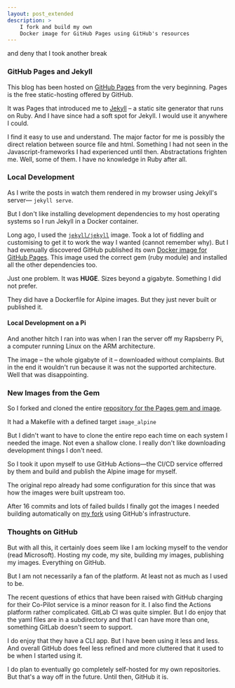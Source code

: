 ```yaml
---
layout: post_extended
description: >
    I fork and build my own
    Docker image for GitHub Pages using GitHub's resources
---
```


and deny that I took another break

### GitHub Pages and Jekyll

This blog has been hosted on
[GitHub Pages](https://pages.github.com)
from the very beginning. Pages is the free
static-hosting offered by GitHub.

It was Pages that introduced me to
[Jekyll](https://jekyllrb.com) &ndash; a
static site generator that runs on Ruby.
And I have since had a soft spot for Jekyll.
I would use it anywhere I could.

I find it easy to use and understand.
The major factor for me is possibly the
direct relation between source file and html.
Something I had not seen in the
Javascript-frameworks I had experienced until
then. Abstractations frighten me. Well, some
of them. I have no knowledge in Ruby after all.

### Local Development

As I write the posts in watch them rendered
in my browser using Jekyll's server&mdash;
`jekyll serve`.

But I don't like installing development
dependencies to my host operating systems
so I run Jekyll in a Docker container.

Long ago, I used the
[`jekyll/jekyll`](https://hub.docker.com/r/jekyll/jekyll)
image. Took a lot of fiddling and customising
to get it to work the way I wanted (cannot
remember why). But I had evenually
discovered GitHub published its own
[Docker image for GitHub Pages](https://github.com/github/pages-gem/pkgs/container/pages-gem).
This image used the correct gem (ruby module)
and installed all the other dependencies too.

Just one problem. It was **HUGE**. Sizes beyond
a gigabyte. Something I did not prefer.

They did have a Dockerfile for Alpine images.
But they just never built or published it.

#### Local Development on a Pi

And another hitch I ran into was when I ran
the server off my Rapsberry Pi, a computer
running Linux on the ARM architecture.

The image &ndash; the whole gigabyte of it
&ndash; downloaded without complaints. But
in the end it wouldn't run because it was
not the supported architecture. Well that
was disappointing.

### New Images from the Gem

So I forked and cloned the entire
[repository for the Pages gem and image](https://github.com/github/pages-gem).

It had a Makefile with a defined target
`image_alpine`

But I didn't want to have to clone the entire
repo each time on each system I needed the
image. Not even a shallow clone. I really
don't like downloading development things
I don't need.

So I took it upon myself to use GitHub Actions&mdash;the
CI/CD service offerred by them and build
and publish the Alpine image for myself.

The original repo already had some configuration
for this since that was how the images were built
upstream too.

After 16 commits and lots of failed builds I finally
got the images I needed building automatically on
[my fork](https://github.com/kevinnls/pages-gem)
using GitHub's infrastructure.

### Thoughts on GitHub

But with all this, it certainly does seem like
I am locking myself to the vendor (read Microsoft).
Hosting my code, my site, building my images,
publishing my images. Everything on GitHub.

But I am not necessarily a fan of the platform.
At least not as much as I used to be.

The recent questions of ethics that have been raised
with GitHub charging for their Co-Pilot service
is a minor reason for it. I also find the Actions
platform rather complicated. GitLab CI was quite
simpler. But I do enjoy that the yaml files are
in a subdirectory and that I can have more than one,
something GitLab doesn't seem to support.

I do enjoy that they have a CLI app. But I have
been using it less and less. And overall
GitHub does feel less refined and more cluttered
that it used to be when I started using it.

I do plan to eventually go completely self-hosted
for my own repositories. But that's a way off in
the future. Until then, GitHub it is.
